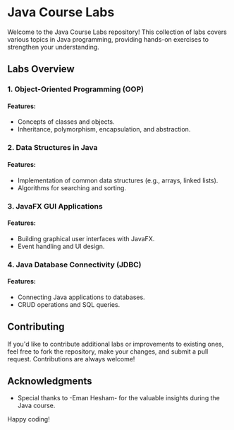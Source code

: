 # Java Course Labs

Welcome to the Java Course Labs repository! This collection of labs covers various topics in Java programming, providing hands-on exercises to strengthen your understanding.

## Labs Overview

### 1. Object-Oriented Programming (OOP)

#### Features:
- Concepts of classes and objects.
- Inheritance, polymorphism, encapsulation, and abstraction.

### 2. Data Structures in Java

#### Features:
- Implementation of common data structures (e.g., arrays, linked lists).
- Algorithms for searching and sorting.


### 3. JavaFX GUI Applications

#### Features:
- Building graphical user interfaces with JavaFX.
- Event handling and UI design.
  

### 4. Java Database Connectivity (JDBC)

#### Features:
- Connecting Java applications to databases.
- CRUD operations and SQL queries.
  

## Contributing

If you'd like to contribute additional labs or improvements to existing ones, feel free to fork the repository, make your changes, and submit a pull request. 
Contributions are always welcome!


## Acknowledgments

- Special thanks to -Eman Hesham- for the valuable insights during the Java course.

Happy coding!

